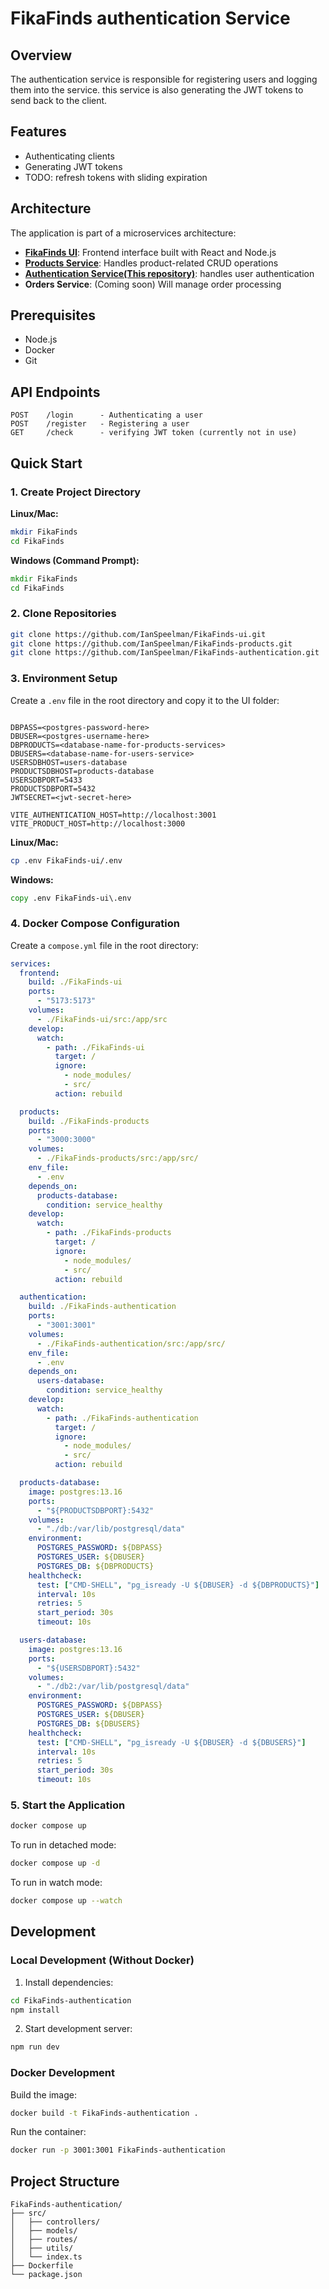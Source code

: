 # FikaFinds authentication Service

## Overview

The authentication service is responsible for registering users and logging them into the service.
this service is also generating the JWT tokens to send back to the client.

## Features

- Authenticating clients
- Generating JWT tokens
- TODO: refresh tokens with sliding expiration

## Architecture

The application is part of a microservices architecture:

- [**FikaFinds UI**](https://github.com/IanSpeelman/FikaFinds-ui): Frontend interface built with React and Node.js
- [**Products Service**](https://github.com/IanSpeelman/FikaFinds-products): Handles product-related CRUD operations
- [**Authentication Service(This repository)**](https://github.com/IanSpeelman/FikaFinds-authentication): handles user authentication
- **Orders Service**: (Coming soon) Will manage order processing

## Prerequisites

- Node.js
- Docker
- Git

## API Endpoints

```
POST    /login      - Authenticating a user
POST    /register   - Registering a user
GET     /check      - verifying JWT token (currently not in use)
```

## Quick Start

### 1. Create Project Directory

**Linux/Mac:**

```bash
mkdir FikaFinds
cd FikaFinds
```

**Windows (Command Prompt):**

```cmd
mkdir FikaFinds
cd FikaFinds
```

### 2. Clone Repositories

```bash
git clone https://github.com/IanSpeelman/FikaFinds-ui.git
git clone https://github.com/IanSpeelman/FikaFinds-products.git
git clone https://github.com/IanSpeelman/FikaFinds-authentication.git
```

### 3. Environment Setup

Create a `.env` file in the root directory and copy it to the UI folder:

```env

DBPASS=<postgres-password-here>
DBUSER=<postgres-username-here>
DBPRODUCTS=<database-name-for-products-services>
DBUSERS=<database-name-for-users-service>
USERSDBHOST=users-database
PRODUCTSDBHOST=products-database
USERSDBPORT=5433
PRODUCTSDBPORT=5432
JWTSECRET=<jwt-secret-here>

VITE_AUTHENTICATION_HOST=http://localhost:3001
VITE_PRODUCT_HOST=http://localhost:3000
```

**Linux/Mac:**

```bash
cp .env FikaFinds-ui/.env
```

**Windows:**

```cmd
copy .env FikaFinds-ui\.env
```

### 4. Docker Compose Configuration

Create a `compose.yml` file in the root directory:

```yaml
services:
  frontend:
    build: ./FikaFinds-ui
    ports:
      - "5173:5173"
    volumes:
      - ./FikaFinds-ui/src:/app/src
    develop:
      watch:
        - path: ./FikaFinds-ui
          target: /
          ignore:
            - node_modules/
            - src/
          action: rebuild

  products:
    build: ./FikaFinds-products
    ports:
      - "3000:3000"
    volumes:
      - ./FikaFinds-products/src:/app/src/
    env_file:
      - .env
    depends_on:
      products-database:
        condition: service_healthy
    develop:
      watch:
        - path: ./FikaFinds-products
          target: /
          ignore:
            - node_modules/
            - src/
          action: rebuild

  authentication:
    build: ./FikaFinds-authentication
    ports:
      - "3001:3001"
    volumes:
      - ./FikaFinds-authentication/src:/app/src/
    env_file:
      - .env
    depends_on:
      users-database:
        condition: service_healthy
    develop:
      watch:
        - path: ./FikaFinds-authentication
          target: /
          ignore:
            - node_modules/
            - src/
          action: rebuild

  products-database:
    image: postgres:13.16
    ports:
      - "${PRODUCTSDBPORT}:5432"
    volumes:
      - "./db:/var/lib/postgresql/data"
    environment:
      POSTGRES_PASSWORD: ${DBPASS}
      POSTGRES_USER: ${DBUSER}
      POSTGRES_DB: ${DBPRODUCTS}
    healthcheck:
      test: ["CMD-SHELL", "pg_isready -U ${DBUSER} -d ${DBPRODUCTS}"]
      interval: 10s
      retries: 5
      start_period: 30s
      timeout: 10s

  users-database:
    image: postgres:13.16
    ports:
      - "${USERSDBPORT}:5432"
    volumes:
      - "./db2:/var/lib/postgresql/data"
    environment:
      POSTGRES_PASSWORD: ${DBPASS}
      POSTGRES_USER: ${DBUSER}
      POSTGRES_DB: ${DBUSERS}
    healthcheck:
      test: ["CMD-SHELL", "pg_isready -U ${DBUSER} -d ${DBUSERS}"]
      interval: 10s
      retries: 5
      start_period: 30s
      timeout: 10s
```

### 5. Start the Application

```bash
docker compose up
```

To run in detached mode:

```bash
docker compose up -d
```

To run in watch mode:

```bash
docker compose up --watch
```

## Development

### Local Development (Without Docker)

1. Install dependencies:

```bash
cd FikaFinds-authentication
npm install
```

2. Start development server:

```bash
npm run dev
```

### Docker Development

Build the image:

```bash
docker build -t FikaFinds-authentication .
```

Run the container:

```bash
docker run -p 3001:3001 FikaFinds-authentication
```

## Project Structure

```
FikaFinds-authentication/
├── src/
│   ├── controllers/
│   ├── models/
│   ├── routes/
│   ├── utils/
│   └── index.ts
├── Dockerfile
└── package.json
```

